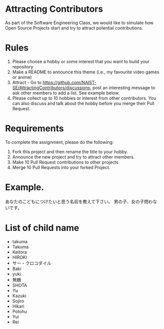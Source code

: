 # Attracting Contributors
As part of the Software Engineering Class, we would like to simulate how Open Source Projects start and try to attract potential contributions.

# Rules

1. Please choose a hobby or some interest that you want to build your repository
2. Make a README to announce this theme (i.e., my favourite video games or anime)
3. Attract - Go to https://github.com/NAIST-SE/AttractingContributors/discussions, post an interesting message to ask other members to add a list. See example below.
4. Please collect up to 10 hobbies or interest from other contributors. You can also discuss and talk about the hobby before you merge their Pull Request.

# Requirements
To complete the assignment, please do the following:
1. Fork this project and then rename the title to your hobby. 
2. Announce the new project and try to attract other members.
3. Make 10 Pull Request contributions to other projects
4. Merge 10 Pull Requests into your forked Project.

# Example. 
あなたのこどもにつけたいと思う名前を教えて下さい。
男の子、女の子問わないです。
# List of child name
- takuma
- Takuma
- Keitora
- HIROKI
- サー・クロコダイル
- Baki
- yuki
- 無糖
- SHOTA
- Yu
- Kazuki
- Sojiro
- Hikari
- Potohu
- Yui
- Rei
